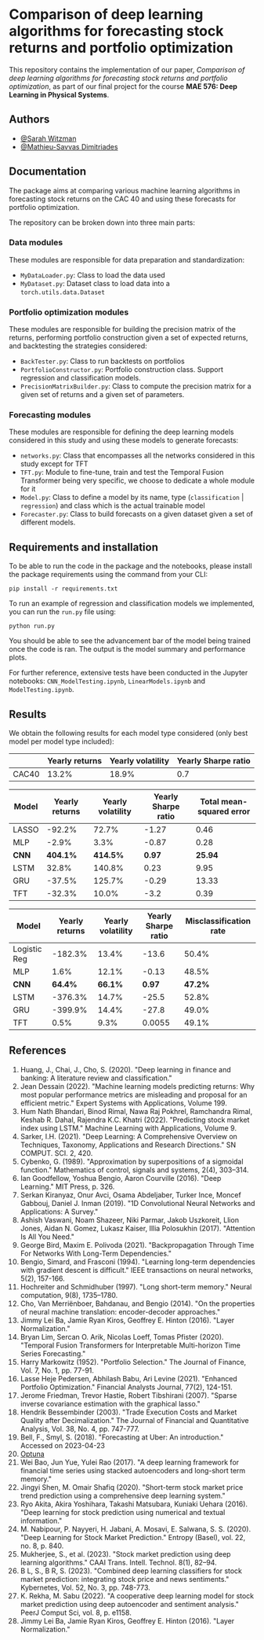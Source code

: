
# Comparison of deep learning algorithms for forecasting stock returns and portfolio optimization

This repository contains the implementation of our paper, *Comparison of deep learning algorithms for forecasting stock returns and portfolio optimization*, as part of our final project for the course **MAE 576: Deep Learning in Physical Systems**.

## Authors

- [@Sarah Witzman](https://github.com/sarahwitzman)
- [@Mathieu-Savvas Dimitriades](https://github.com/mattdimi)
## Documentation
The package aims at comparing various machine learning algorithms in forecasting stock returns on the CAC 40 and using these forecasts for portfolio optimization.

The repository can be broken down into three main parts:

### Data modules
These modules are responsible for data preparation and standardization:

- `MyDataLoader.py`: Class to load the data used
- `MyDataset.py`: Dataset class to load data into a `torch.utils.data.Dataset`

### Portfolio optimization modules
These modules are responsible for building the precision matrix of the returns, performing portfolio construction given a set of expected returns, and backtesting the strategies considered:

- `BackTester.py`: Class to run backtests on portfolios
- `PortfolioConstructor.py`: Portfolio construction class. Support regression and classification models.
- `PrecisionMatrixBuilder.py`: Class to compute the precision matrix for a given set of returns and a given set of parameters.

### Forecasting modules
These modules are responsible for defining the deep learning models considered in this study and using these models to generate forecasts:

- `networks.py`: Class that encompasses all the networks considered in this study except for TFT
- `TFT.py`: Module to fine-tune, train and test the Temporal Fusion Transformer being very specific, we choose to dedicate a whole module for it
- `Model.py`: Class to define a model by its name, type (`classification` | `regression`) and class which is the actual trainable model
- `Forecaster.py`: Class to build forecasts on a given dataset given a set of different models.

## Requirements and installation

To be able to run the code in the package and the notebooks, please install the package requirements using the command from your CLI:

`pip install -r requirements.txt`

To run an example of regression and classification models we implemented, you can run the `run.py` file using:

`python run.py`

You should be able to see the advancement bar of the model being trained once the code is ran. The output is the model summary and performance plots.

For further reference, extensive tests have been conducted in the Jupyter notebooks: `CNN_ModelTesting.ipynb`, `LinearModels.ipynb` and `ModelTesting.ipynb`.

## Results
We obtain the following results for each model type considered (only best model per model type included):

|                  | Yearly returns | Yearly volatility | Yearly Sharpe ratio |
|------------------|---------------|------------------|---------------------|
| CAC40            | 13.2%         | 18.9%            | 0.7                 |

| Model    | Yearly returns | Yearly volatility | Yearly Sharpe ratio | Total mean-squared error |
|----------|----------------|-------------------|---------------------|-------------------------|
| LASSO    | -92.2%         | 72.7%             | -1.27               | 0.46                    |
| MLP      | -2.9%          | 3.3%              | -0.87               | 0.28                    |
| **CNN**  | **404.1%**     | **414.5%**        | **0.97**            | **25.94**               |
| LSTM     | 32.8%          | 140.8%            | 0.23                | 9.95                    |
| GRU      | -37.5%         | 125.7%            | -0.29               | 13.33                   |
| TFT      | -32.3%         | 10.0%             | -3.2                | 0.39                    |

| Model          | Yearly returns | Yearly volatility | Yearly Sharpe ratio | Misclassification rate |
|----------------|----------------|-------------------|---------------------|-----------------------|
| Logistic Reg   | -182.3%        | 13.4%             | -13.6               | 50.4%                 |
| MLP            | 1.6%           | 12.1%             | -0.13               | 48.5%                 |
| **CNN**        | **64.4%**      | **66.1%**         | **0.97**            | **47.2%**             |
| LSTM           | -376.3%        | 14.7%             | -25.5               | 52.8%                 |
| GRU            | -399.9%        | 14.4%             | -27.8               | 49.0%                 |
| TFT            | 0.5%           | 9.3%              | 0.0055              | 49.1%                 |

## References
1. Huang, J., Chai, J., Cho, S. (2020). "Deep learning in finance and banking: A literature review and classification." 
2. Jean Dessain (2022). "Machine learning models predicting returns: Why most popular performance metrics are misleading and proposal for an efficient metric." Expert Systems with Applications, Volume 199.
3. Hum Nath Bhandari, Binod Rimal, Nawa Raj Pokhrel, Ramchandra Rimal, Keshab R. Dahal, Rajendra K.C. Khatri (2022). "Predicting stock market index using LSTM." Machine Learning with Applications, Volume 9.
4. Sarker, I.H. (2021). "Deep Learning: A Comprehensive Overview on Techniques, Taxonomy, Applications and Research Directions." SN COMPUT. SCI. 2, 420.
5. Cybenko, G. (1989). "Approximation by superpositions of a sigmoidal function." Mathematics of control, signals and systems, 2(4), 303–314.
6. Ian Goodfellow, Yoshua Bengio, Aaron Courville (2016). "Deep Learning." MIT Press, p. 326.
7. Serkan Kiranyaz, Onur Avci, Osama Abdeljaber, Turker Ince, Moncef Gabbouj, Daniel J. Inman (2019). "1D Convolutional Neural Networks and Applications: A Survey."
8. Ashish Vaswani, Noam Shazeer, Niki Parmar, Jakob Uszkoreit, Llion Jones, Aidan N. Gomez, Lukasz Kaiser, Illia Polosukhin (2017). "Attention Is All You Need."
9. George Bird, Maxim E. Polivoda (2021). "Backpropagation Through Time For Networks With Long-Term Dependencies."
10. Bengio, Simard, and Frasconi (1994). "Learning long-term dependencies with gradient descent is difficult." IEEE transactions on neural networks, 5(2), 157-166.
11. Hochreiter and Schmidhuber (1997). "Long short-term memory." Neural computation, 9(8), 1735–1780.
12. Cho, Van Merriënboer, Bahdanau, and Bengio (2014). "On the properties of neural machine translation: encoder-decoder approaches."
13. Jimmy Lei Ba, Jamie Ryan Kiros, Geoffrey E. Hinton (2016). "Layer Normalization."
14. Bryan Lim, Sercan O. Arik, Nicolas Loeff, Tomas Pfister (2020). "Temporal Fusion Transformers for Interpretable Multi-horizon Time Series Forecasting."
15. Harry Markowitz (1952). "Portfolio Selection." The Journal of Finance, Vol. 7, No. 1, pp. 77-91.
16. Lasse Heje Pedersen, Abhilash Babu, Ari Levine (2021). "Enhanced Portfolio Optimization." Financial Analysts Journal, 77(2), 124-151.
17. Jerome Friedman, Trevor Hastie, Robert Tibshirani (2007). "Sparse inverse covariance estimation with the graphical lasso."
18. Hendrik Bessembinder (2003). "Trade Execution Costs and Market Quality after Decimalization." The Journal of Financial and Quantitative Analysis, Vol. 38, No. 4, pp. 747-777.
19. Bell, F., Smyl, S. (2018). "Forecasting at Uber: An introduction." Accessed on 2023-04-23
20. [Optuna](https://optuna.org/)
21. Wei Bao, Jun Yue, Yulei Rao (2017). "A deep learning framework for financial time series using stacked autoencoders and long-short term memory."
22. Jingyi Shen, M. Omair Shafiq (2020). "Short-term stock market price trend prediction using a comprehensive deep learning system."
23. Ryo Akita, Akira Yoshihara, Takashi Matsubara, Kuniaki Uehara (2016). "Deep learning for stock prediction using numerical and textual information."
24. M. Nabipour, P. Nayyeri, H. Jabani, A. Mosavi, E. Salwana, S. S. (2020). "Deep Learning for Stock Market Prediction." Entropy (Basel), vol. 22, no. 8, p. 840.
25. Mukherjee, S., et al. (2023). "Stock market prediction using deep learning algorithms." CAAI Trans. Intell. Technol. 8(1), 82–94.
26. B L, S., B R, S. (2023). "Combined deep learning classifiers for stock market prediction: integrating stock price and news sentiments." Kybernetes, Vol. 52, No. 3, pp. 748-773.
27. K. Rekha, M. Sabu (2022). "A cooperative deep learning model for stock market prediction using deep autoencoder and sentiment analysis." PeerJ Comput Sci, vol. 8, p. e1158.
28. Jimmy Lei Ba, Jamie Ryan Kiros, Geoffrey E. Hinton (2016). "Layer Normalization."